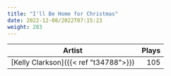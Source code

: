 ```yaml
---
title: "I'll Be Home for Christmas"
date: 2022-12-08/2022T07:15:23
weight: 283
---
```




 Artist | Plays 
----- | -----:
[Kelly Clarkson]({{< ref "t34788">}}) | 105
